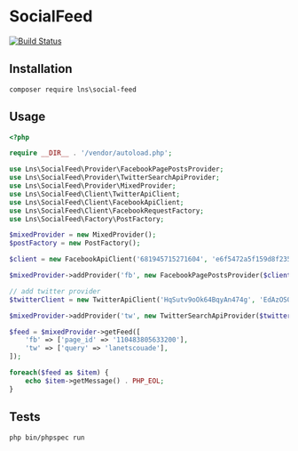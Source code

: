 # SocialFeed

[![Build Status](https://travis-ci.org/LaNetscouade/SocialFeed.svg?branch=master)](https://travis-ci.org/LaNetscouade/SocialFeed)

## Installation

`composer require lns\social-feed`

## Usage

```php
<?php

require __DIR__ . '/vendor/autoload.php';

use Lns\SocialFeed\Provider\FacebookPagePostsProvider;
use Lns\SocialFeed\Provider\TwitterSearchApiProvider;
use Lns\SocialFeed\Provider\MixedProvider;
use Lns\SocialFeed\Client\TwitterApiClient;
use Lns\SocialFeed\Client\FacebookApiClient;
use Lns\SocialFeed\Client\FacebookRequestFactory;
use Lns\SocialFeed\Factory\PostFactory;

$mixedProvider = new MixedProvider();
$postFactory = new PostFactory();

$client = new FacebookApiClient('681945715271604', 'e6f5472a5f159d8f235d9cfc14084b36');

$mixedProvider->addProvider('fb', new FacebookPagePostsProvider($client, $postFactory));

// add twitter provider
$twitterClient = new TwitterApiClient('HqSutv9oOk64BqyAn474g', 'EdAzOS0RTuMnIQgQPPIM4gv66fwRlyzx2yfqjz9nHtA');

$mixedProvider->addProvider('tw', new TwitterSearchApiProvider($twitterClient, $postFactory));

$feed = $mixedProvider->getFeed([
    'fb' => ['page_id' => '110483805633200'],
    'tw' => ['query' => 'lanetscouade'],
]);

foreach($feed as $item) {
    echo $item->getMessage() . PHP_EOL;
}

```

## Tests

`php bin/phpspec run`
